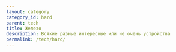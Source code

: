```yaml
---
layout: category
category_id: hard
parent: tech
title: Железо
description: Всякие разные интересные или не очень устройства
permalink: /tech/hard/
---
```

